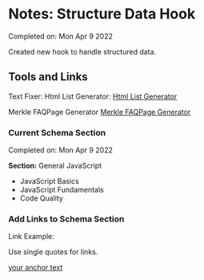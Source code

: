 # Notes: Structure Data Hook

Completed on: Mon Apr 9 2022

Created new hook to handle structured data.

## Tools and Links

Text Fixer: Html List Generator: [Html List Generator](
<https://www.textfixer.com/html/html-list-generator.php> "Html List Generator")

Merkle FAQPage Generator    [Merkle FAQPage Generator](<https://technicalseo.com/tools/schema-markup-generator>    "Merkle FAQPage Generator")

### Current Schema Section

Completed on: Mon Apr 9 2022

**Section:** General JavaScript

- JavaScript Basics
- JavaScript Fundamentals
- Code Quality

### Add Links to Schema Section

Link Example:

Use single quotes for links.

<a href=‘https://example.com/test/’>your anchor text</a>
